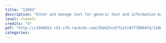 ```yaml
---
title: "12883"
description: "Enter and manage text for generic text and information management"
level: <level>
credits: "4"
pdf: "http://c1940652.r52.cf0.rackcdn.com/55dd25cdff2a7c07770004fd/12883.pdf"
categories:
---
```

